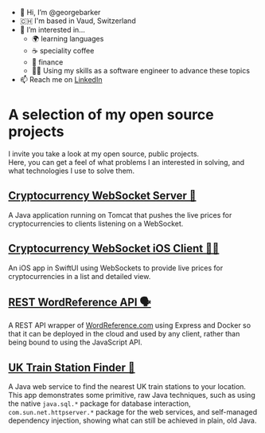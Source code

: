 - 👋 Hi, I’m @georgebarker
- 🇨🇭 I'm based in Vaud, Switzerland
- 👀 I’m interested in...
  - 🌍  learning languages
  - ☕️  speciality coffee
  - 💸  finance
  - 👨‍💻  Using my skills as a software engineer to advance these topics
- 📫 Reach me on [LinkedIn](https://www.linkedin.com/in/georgebarker97/)

# A selection of my open source projects
I invite you take a look at my open source, public projects.  
  Here, you can get a feel of what problems I an interested in solving, and what technologies I use to solve them.
  
## [Cryptocurrency WebSocket Server 🤑](https://github.com/georgebarker/crypto-websocket-server)
A Java application running on Tomcat that pushes the live prices for cryptocurrencies to clients listening on a WebSocket.

## [Cryptocurrency WebSocket iOS Client 🤑📱](https://github.com/georgebarker/ios-crypto-websocket-client)
An iOS app in SwiftUI using WebSockets to provide live prices for cryptocurrencies in a list and detailed view.

## [REST WordReference API 🗣️](https://github.com/georgebarker/rest-wordreference-api)
 A REST API wrapper of [WordReference.com](https://wordreference.com) using Express and Docker so that it can be deployed in the cloud and used by any client, rather than being bound to using the JavaScript API. 

## [UK Train Station Finder 🚉](https://github.com/georgebarker/StationServer)
A Java web service to find the nearest UK train stations to your location.  
  This app demonstrates some primitive, raw Java techniques, such as using the native `java.sql.*` package for database interaction, `com.sun.net.httpserver.*` package for the web services, and self-managed dependency injection, showing what can still be achieved in plain, old Java.

<!---
georgebarker/georgebarker is a ✨ special ✨ repository because its `README.md` (this file) appears on your GitHub profile.
You can click the Preview link to take a look at your changes.
--->
